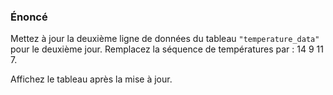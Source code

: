 ### Énoncé 

Mettez à jour la deuxième ligne de données du tableau ```"temperature_data"``` pour le deuxième jour. Remplacez la séquence de températures par : 14 9 11 7.

Affichez le tableau après la mise à jour.
